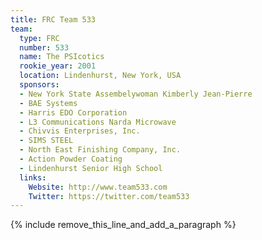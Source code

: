 ```yaml
---
title: FRC Team 533
team:
  type: FRC
  number: 533
  name: The PSIcotics
  rookie_year: 2001
  location: Lindenhurst, New York, USA
  sponsors:
  - New York State Assembelywoman Kimberly Jean-Pierre
  - BAE Systems
  - Harris EDO Corporation
  - L3 Communications Narda Microwave
  - Chivvis Enterprises, Inc.
  - SIMS STEEL
  - North East Finishing Company, Inc.
  - Action Powder Coating
  - Lindenhurst Senior High School
  links:
    Website: http://www.team533.com
    Twitter: https://twitter.com/team533
---
```


{% include remove_this_line_and_add_a_paragraph %}